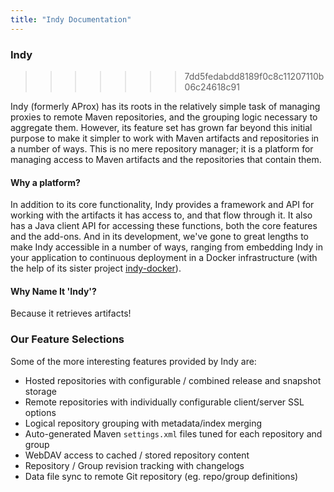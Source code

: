 ```yaml
---
title: "Indy Documentation"
---
```


### Indy
>>>>>>> 7dd5fedabdd8189f0c8c11207110b06c24618c91

Indy (formerly AProx) has its roots in the relatively simple task of managing proxies to remote Maven repositories, and the grouping logic necessary to aggregate them. However, its feature set has grown far beyond this initial purpose to make it simpler to work with Maven artifacts and repositories in a number of ways. This is no mere repository manager; it is a platform for managing access to Maven artifacts and the repositories that contain them.

#### Why a platform?

In addition to its core functionality, Indy provides a framework and API for working with the artifacts it has access to, and that flow through it. It also has a Java client API for accessing these functions, both the core features and the add-ons. And in its development, we've gone to great lengths to make Indy accessible in a number of ways, ranging from embedding Indy in your application to continuous deployment in a Docker infrastructure (with the help of its sister project [indy-docker](/indy-docker/)).

#### Why Name It 'Indy'?

Because it retrieves artifacts!

### Our Feature Selections

Some of the more interesting features provided by Indy are:

* Hosted repositories with configurable / combined release and snapshot storage
* Remote repositories with individually configurable client/server SSL options
* Logical repository grouping with metadata/index merging
* Auto-generated Maven `settings.xml` files tuned for each repository and group
* WebDAV access to cached / stored repository content
* Repository / Group revision tracking with changelogs
* Data file sync to remote Git repository (eg. repo/group definitions)
